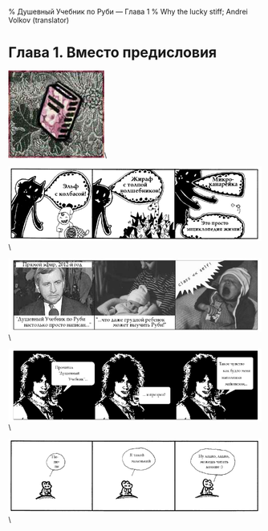 % Душевный Учебник по Руби — Глава 1
% Why the lucky stiff; Andrei Volkov (translator)

Глава 1. Вместо предисловия
============================
![o](images/chapter.poignant.guide-1.jpg)\ 


![Удивительные истории](images/about.the.poignant.guide-1.png)\ 

![Понятно даже ребенку](images/about.the.poignant.guide-2.jpg)\ 

![Прозревший читатель](images/about.the.poignant.guide-3.png)\ 

![Пи-пи-пи](images/about.the.poignant.guide-4.png)\ 

